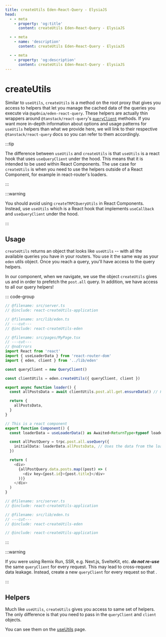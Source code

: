 ```yaml
---
title: createUtils Eden-React-Query - ElysiaJS
head:
  - - meta
    - property: 'og:title'
      content: createUtils Eden-React-Query - ElysiaJS

  - - meta
    - name: 'description'
      content: createUtils Eden-React-Query - ElysiaJS

  - - meta
    - property: 'og:description'
      content: createUtils Eden-React-Query - ElysiaJS
---
```


# createUtils

Similar to `useUtils`, `createUtils` is a method on the root proxy that gives you access
to helpers that let you manage the cached data of the queries you execute via `@ap0nia/eden-react-query`.
These helpers are actually thin wrappers around
`@tanstack/react-query`'s [`queryClient`](https://tanstack.com/query/v5/docs/reference/QueryClient) methods. If you want more in-depth information about options and usage patterns for `useUtils` helpers than what we provide here, we will link to their respective `@tanstack/react-query` docs so you can refer to them accordingly.

:::tip

The difference between `useUtils` and `createUtils` is that `useUtils` is a react hook that uses `useQueryClient` under the hood.
This means that it is intended to be used within React Components.
The use case for `createUtils` is when you need to use the helpers outside of a React Component,
for example in react-router's loaders.

:::

:::warning

You should avoid using `createTRPCQueryUtils` in React Components. Instead, use `useUtils` which is a React hook that implements `useCallback` and `useQueryClient` under the hood.

:::

## Usage

<template>

```typescript twoslash include react-createUtils-application
import { Elysia, t } from 'elysia'
import { batchPlugin } from '@ap0nia/eden-react-query'

export const app = new Elysia().use(batchPlugin()).get('/post/all', (context) => {
  return {
    posts: [
      { id: 1, title: 'everlong' },
      { id: 2, title: 'After Dark' },
    ],
  }
})

export type App = typeof app
```

```typescript twoslash include react-createUtils-eden
// @noErrors
import { createEdenTreatyReactQuery, httpBatchLink } from '@ap0nia/eden-react-query'
import type { App } from '../server'

export const eden = createEdenTreatyReactQuery<App>()

export const client = eden.createClient({
  links: [
    httpBatchLink({
      domain: 'http://localhost:3000',
    }),
  ],
})
```

</template>

`createUtils` returns an object that looks like `useUtils` --
with all the available queries you have in your routers.
You use it the same way as your `eden` utils object.
Once you reach a query, you'll have access to the query helpers.

In our component, when we navigate, we use the object `createUtils` gives us and
in order to prefetch the `post.all` query.
In addition, we have access to all our query helpers!

::: code-group

```typescript twoslash [src/pages/MyPage.tsx]
// @filename: src/server.ts
// @include: react-createUtils-application

// @filename: src/lib/eden.ts
// ---cut---
// @include: react-createUtils-eden

// @filename: src/pages/MyPage.tsx
// ---cut---
// @noErrors
import React from 'react'
import { useLoaderData } from 'react-router-dom'
import { eden, client } from '../lib/eden'

const queryClient = new QueryClient()

const clientUtils = eden.createUtils({ queryClient, client })

export async function loader() {
  const allPostsData = await clientUtils.post.all.get.ensureData() // Fetches data if it doesn't exist in the cache

  return {
    allPostsData,
  }
}

// This is a react component
export function Component() {
  const loaderData = useLoaderData() as Awaited<ReturnType<typeof loader>>

  const allPostQuery = trpc.post.all.useQuery({
    initialData: loaderData.allPostsData, // Uses the data from the loader
  })

  return (
    <div>
      {allPostQuery.data.posts.map((post) => (
        <div key={post.id}>{post.title}</div>
      ))}
    </div>
  )
}
```

```typescript twoslash [src/lib/eden.ts]
// @filename: src/server.ts
// @include: react-createUtils-application

// @filename: src/lib/eden.ts
// ---cut---
// @include: react-createUtils-eden
```

```typescript twoslash [src/server.ts]
// @include: react-createUtils-application
```

:::

:::warning

If you were using Remix Run, SSR, e.g. Next.js, SvelteKit, etc. **_do not re-use_** the same `queryClient` for every request.
This may lead to cross-request data leakage. Instead, create a new `queryClient` for every request so that .

:::

## Helpers

Much like `useUtils`, `createUtils` gives you access to same set of helpers.
The only difference is that you need to pass in the `queryClient` and `client` objects.

You can see them on the [useUtils](./useUtils) page.
